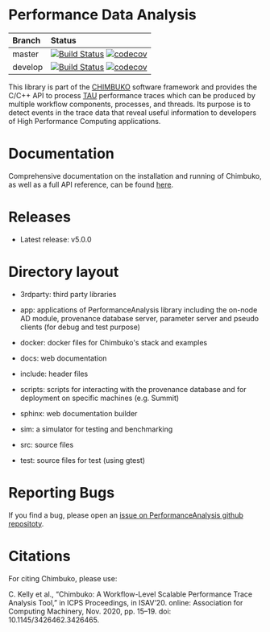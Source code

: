 # Performance Data Analysis
| Branch | Status |
| :--- | :--- |
| master | [![Build Status](https://travis-ci.com/CODARcode/PerformanceAnalysis.svg?branch=master)](https://travis-ci.com/CODARcode/PerformanceAnalysis) [![codecov](https://codecov.io/gh/CODARcode/PerformanceAnalysis/branch/master/graph/badge.svg?token=B5VPVSZII4)](https://codecov.io/gh/CODARcode/PerformanceAnalysis) |
| develop | [![Build Status](https://travis-ci.com/CODARcode/PerformanceAnalysis.svg?branch=release)](https://travis-ci.com/CODARcode/PerformanceAnalysis) [![codecov](https://codecov.io/gh/CODARcode/PerformanceAnalysis/branch/develop/graph/badge.svg?token=B5VPVSZII4)](https://codecov.io/gh/CODARcode/PerformanceAnalysis) |

This library is part of the [CHIMBUKO](https://github.com/CODARcode/Chimbuko) software framework and provides the C/C++ API to process [TAU](http://tau.uoregon.edu) performance traces which can be produced by multiple workflow components, processes, and threads. Its purpose is to detect events in the trace data that reveal useful information to developers of High Performance Computing applications. 

# Documentation

Comprehensive documentation on the installation and running of Chimbuko, as well as a full API reference, can be found [here](https://chimbuko-performance-analysis.readthedocs.io/en/latest/).

# Releases

- Latest release: v5.0.0

# Directory layout

- 3rdparty: third party libraries 
  
- app: applications of PerformanceAnalysis library including the on-node AD module, provenance database server, parameter server and pseudo clients (for debug and test purpose)
  
- docker: docker files for Chimbuko's stack and examples
  
- docs: web documentation
  
- include: header files
  
- scripts: scripts for interacting with the provenance database and for deployment on specific machines (e.g. Summit)
  
- sphinx: web documentation builder

- sim: a simulator for testing and benchmarking
  
- src: source files
  
- test: source files for test (using gtest)

# Reporting Bugs

If you find a bug, please open an [issue on PerformanceAnalysis github repositoty](https://github.com/CODARcode/PerformanceAnalysis/issues).

# Citations

For citing Chimbuko, please use:

C. Kelly et al., “Chimbuko: A Workflow-Level Scalable Performance Trace Analysis Tool,” in ICPS Proceedings, in ISAV’20. online: Association for Computing Machinery, Nov. 2020, pp. 15–19. doi: 10.1145/3426462.3426465.
